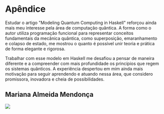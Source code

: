 # Apêndice

Estudar o artigo "Modeling Quantum Computing in Haskell" reforçou ainda mais meu interesse pela área de computação quântica. A forma como o autor utiliza programação funcional para representar conceitos fundamentais da mecânica quântica, como superposição, emaranhamento e colapso de estado, me mostrou o quanto é possível unir teoria e prática de forma elegante e rigorosa.

Trabalhar com esse modelo em Haskell me desafiou a pensar de maneira diferente e a compreender com mais profundidade os princípios que regem os sistemas quânticos. A experiência despertou em mim ainda mais motivação para seguir aprendendo e atuando nessa área, que considero promissora, inovadora e cheia de possibilidades.

## Mariana Almeida Mendonça

[<img src = "https://img.shields.io/badge/github-black.svg?&style=for-the-badge&logo=github&logoColor=white">](https://github.com/marialmeida1)
